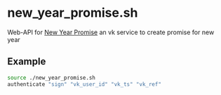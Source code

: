 # new_year_promise.sh
Web-API for [New Year Promise](https://vk.com/promise_app) an vk service to create promise for new year

## Example
```bash
source ./new_year_promise.sh
authenticate "sign" "vk_user_id" "vk_ts" "vk_ref"
```
